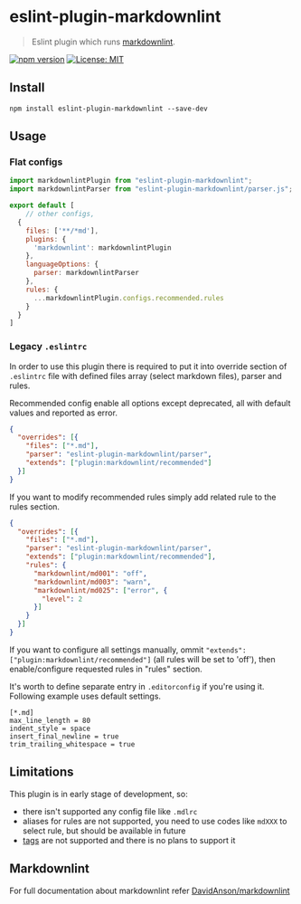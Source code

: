 # eslint-plugin-markdownlint

> Eslint plugin which runs [markdownlint](https://github.com/DavidAnson/markdownlint).

[![npm version](https://badge.fury.io/js/eslint-plugin-markdownlint.svg)](https://badge.fury.io/js/eslint-plugin-markdownlint)
[![License: MIT](https://img.shields.io/badge/License-MIT-yellow.svg)](https://opensource.org/licenses/MIT)

## Install

```shell
npm install eslint-plugin-markdownlint --save-dev
```

## Usage

### Flat configs

```js
import markdownlintPlugin from "eslint-plugin-markdownlint";
import markdownlintParser from "eslint-plugin-markdownlint/parser.js";

export default [
    // other configs,
  {
    files: ['**/*md'],
    plugins: {
      'markdownlint': markdownlintPlugin
    },
    languageOptions: {
      parser: markdownlintParser
    },
    rules: {
      ...markdownlintPlugin.configs.recommended.rules
    }
  }
]
```

### Legacy `.eslintrc`

In order to use this plugin there is required to put it into override section
of `.eslintrc` file with defined files array (select markdown files), parser and
rules.

Recommended config enable all options except deprecated, all with default values
and reported as error.

```json
{
  "overrides": [{
    "files": ["*.md"],
    "parser": "eslint-plugin-markdownlint/parser",
    "extends": ["plugin:markdownlint/recommended"]
  }]
}
```

If you want to modify recommended rules simply add related rule to the rules
section.

```json
{
  "overrides": [{
    "files": ["*.md"],
    "parser": "eslint-plugin-markdownlint/parser",
    "extends": ["plugin:markdownlint/recommended"],
    "rules": {
      "markdownlint/md001": "off",
      "markdownlint/md003": "warn",
      "markdownlint/md025": ["error", {
        "level": 2
      }]
    }
  }]
}
```

If you want to configure all settings manually, ommit
`"extends": ["plugin:markdownlint/recommended"]` (all rules will be set to
'off'), then enable/configure requested rules in "rules" section.

It's worth to define separate entry in `.editorconfig` if you're using it.
Following example uses default settings.

```editorconfig
[*.md]
max_line_length = 80
indent_style = space
insert_final_newline = true
trim_trailing_whitespace = true
```

## Limitations

This plugin is in early stage of development, so:

- there isn't supported any config file like `.mdlrc`
- aliases for rules are not supported, you need to use codes like `mdXXX` to
  select rule, but should be available in future
- [tags](https://github.com/DavidAnson/markdownlint/blob/main/README.md#tags)
  are not supported and there is no plans to support it

## Markdownlint

For full documentation about markdownlint refer [DavidAnson/markdownlint](https://github.com/DavidAnson/markdownlint)
